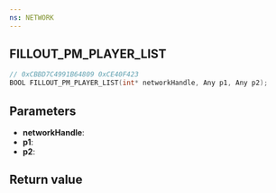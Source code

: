 ```yaml
---
ns: NETWORK
---
```

## FILLOUT_PM_PLAYER_LIST

```c
// 0xCBBD7C4991B64809 0xCE40F423
BOOL FILLOUT_PM_PLAYER_LIST(int* networkHandle, Any p1, Any p2);
```


## Parameters
* **networkHandle**: 
* **p1**: 
* **p2**: 

## Return value
